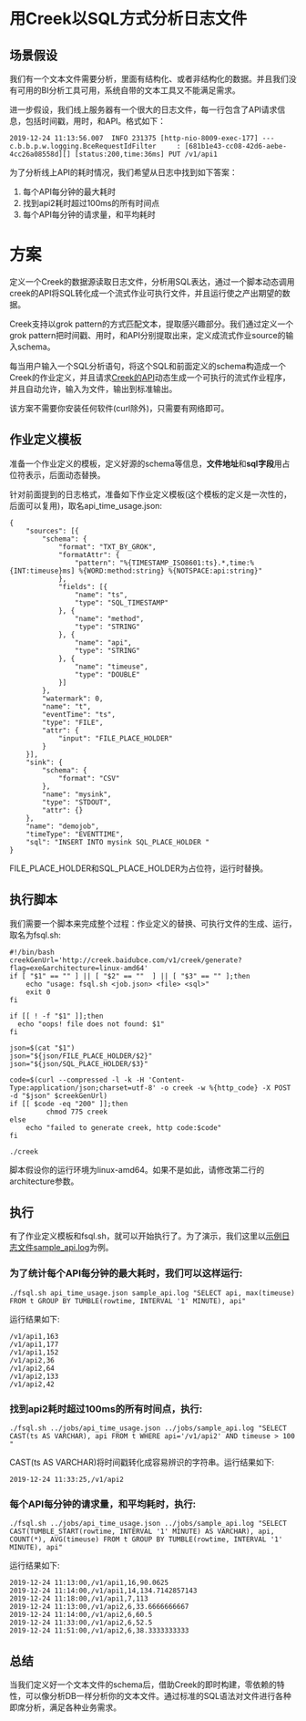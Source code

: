 # 用Creek以SQL方式分析日志文件

## 场景假设
我们有一个文本文件需要分析，里面有结构化、或者非结构化的数据。并且我们没有可用的BI分析工具可用，系统自带的文本工具又不能满足需求。

进一步假设，我们线上服务器有一个很大的日志文件，每一行包含了API请求信息，包括时间戳，用时，和API。格式如下：
```
2019-12-24 11:13:56.007  INFO 231375 [http-nio-8009-exec-177] --- c.b.b.p.w.logging.BceRequestIdFilter     : [681b1e43-cc08-42d6-aebe-4cc26a08558d][] [status:200,time:36ms] PUT /v1/api1
```
为了分析线上API的耗时情况，我们希望从日志中找到如下答案：

 1. 每个API每分钟的最大耗时
 2. 找到api2耗时超过100ms的所有时间点
 3. 每个API每分钟的请求量，和平均耗时

# 方案
定义一个Creek的数据源读取日志文件，分析用SQL表达，通过一个脚本动态调用creek的API将SQL转化成一个流式作业可执行文件，并且运行使之产出期望的数据。

Creek支持以grok pattern的方式匹配文本，提取感兴趣部分。我们通过定义一个grok pattern把时间戳、用时，和API分别提取出来，定义成流式作业source的输入schema。

每当用户输入一个SQL分析语句，将这个SQL和前面定义的schema构造成一个Creek的作业定义，并且请求[Creek的API](https://cloud.baidu.com/doc/RE/s/bk4di6p4c)动态生成一个可执行的流式作业程序，并且自动允许，输入为文件，输出到标准输出。

该方案不需要你安装任何软件(curl除外)，只需要有网络即可。

## 作业定义模板
准备一个作业定义的模板，定义好源的schema等信息，**文件地址**和**sql字段**用占位符表示，后面动态替换。

针对前面提到的日志格式，准备如下作业定义模板(这个模板的定义是一次性的，后面可以复用)，取名api_time_usage.json:
```
{
    "sources": [{
        "schema": {
            "format": "TXT_BY_GROK",
            "formatAttr": {
                "pattern": "%{TIMESTAMP_ISO8601:ts}.*,time:%{INT:timeuse}ms] %{WORD:method:string} %{NOTSPACE:api:string}"
            },
            "fields": [{
                "name": "ts",
                "type": "SQL_TIMESTAMP"
            }, {
                "name": "method",
                "type": "STRING"
            }, {
                "name": "api",
                "type": "STRING"
            }, {
                "name": "timeuse",
                "type": "DOUBLE"
            }]
        },
        "watermark": 0,
        "name": "t",
        "eventTime": "ts",
        "type": "FILE",
        "attr": {
            "input": "FILE_PLACE_HOLDER"
        }
    }],
    "sink": {
        "schema": {
            "format": "CSV"
        },
        "name": "mysink",
        "type": "STDOUT",
        "attr": {}
    },
    "name": "demojob",
    "timeType": "EVENTTIME",
    "sql": "INSERT INTO mysink SQL_PLACE_HOLDER "
}

```
FILE_PLACE_HOLDER和SQL_PLACE_HOLDER为占位符，运行时替换。

## 执行脚本
我们需要一个脚本来完成整个过程：作业定义的替换、可执行文件的生成、运行，取名为fsql.sh:
```
#!/bin/bash
creekGenUrl='http://creek.baidubce.com/v1/creek/generate?flag=exe&architecture=linux-amd64'
if [ "$1" == "" ] || [ "$2" == ""  ] || [ "$3" == "" ];then
    echo "usage: fsql.sh <job.json> <file> <sql>"
    exit 0
fi
 
if [[ ! -f "$1" ]];then
  echo "oops! file does not found: $1"
fi
 
json=$(cat "$1")
json="${json/FILE_PLACE_HOLDER/$2}"
json="${json/SQL_PLACE_HOLDER/$3}"

code=$(curl --compressed -l -k -H 'Content-Type:application/json;charset=utf-8' -o creek -w %{http_code} -X POST -d "$json" $creekGenUrl)
if [[ $code -eq "200" ]];then
         chmod 775 creek
else
    echo "failed to generate creek, http code:$code"    
fi

./creek
```
脚本假设你的运行环境为linux-amd64。如果不是如此，请修改第二行的architecture参数。

## 执行
有了作业定义模板和fsql.sh，就可以开始执行了。为了演示，我们这里以[示例日志文件sample_api.log](https://github.com/ubyyj/creek_ext/blob/master/jobs/sample_api.log)为例。

### 为了统计每个API每分钟的最大耗时，我们可以这样运行:
```
./fsql.sh api_time_usage.json sample_api.log "SELECT api, max(timeuse) FROM t GROUP BY TUMBLE(rowtime, INTERVAL '1' MINUTE), api"
```
运行结果如下:
```
/v1/api1,163
/v1/api1,177
/v1/api1,152
/v1/api2,36
/v1/api2,64
/v1/api2,133
/v1/api2,42
```

### 找到api2耗时超过100ms的所有时间点，执行:
```
./fsql.sh ../jobs/api_time_usage.json ../jobs/sample_api.log "SELECT CAST(ts AS VARCHAR), api FROM t WHERE api='/v1/api2' AND timeuse > 100 "
```
CAST(ts AS VARCHAR)将时间戳转化成容易辨识的字符串。运行结果如下:
```
2019-12-24 11:33:25,/v1/api2
```

### 每个API每分钟的请求量，和平均耗时，执行:
```
./fsql.sh ../jobs/api_time_usage.json ../jobs/sample_api.log "SELECT CAST(TUMBLE_START(rowtime, INTERVAL '1' MINUTE) AS VARCHAR), api, COUNT(*), AVG(timeuse) FROM t GROUP BY TUMBLE(rowtime, INTERVAL '1' MINUTE), api"
```
运行结果如下:
```
2019-12-24 11:13:00,/v1/api1,16,90.0625
2019-12-24 11:14:00,/v1/api1,14,134.7142857143
2019-12-24 11:18:00,/v1/api1,7,113
2019-12-24 11:13:00,/v1/api2,6,33.6666666667
2019-12-24 11:14:00,/v1/api2,6,60.5
2019-12-24 11:33:00,/v1/api2,6,52.5
2019-12-24 11:51:00,/v1/api2,6,38.3333333333
```
## 总结
当我们定义好一个文本文件的schema后，借助Creek的即时构建，零依赖的特性，可以像分析DB一样分析你的文本文件。通过标准的SQL语法对文件进行各种即席分析，满足各种业务需求。


